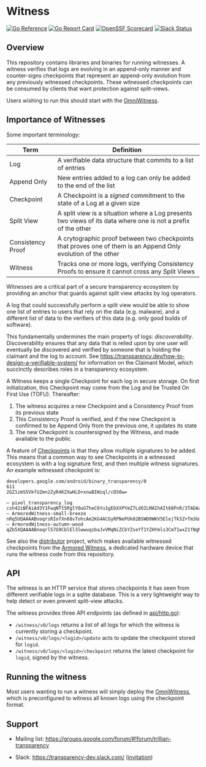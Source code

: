 # Witness

[![Go Reference](https://pkg.go.dev/badge/github.com/transparency-dev/witness.svg)](https://pkg.go.dev/github.com/transparency-dev/witness)
[![Go Report Card](https://goreportcard.com/badge/github.com/transparency-dev/witness)](https://goreportcard.com/report/github.com/transparency-dev/witness)
[![OpenSSF Scorecard](https://api.securityscorecards.dev/projects/github.com/transparency-dev/witness/badge)](https://securityscorecards.dev/viewer/?uri=github.com/transparency-dev/witness)
[![Slack Status](https://img.shields.io/badge/Slack-Chat-blue.svg)](https://transparency-dev.slack.com/)

## Overview

This repository contains libraries and binaries for running witnesses.
A witness verifies that logs are evolving in an append-only manner and counter-signs checkpoints that represent an append-only evolution from any previously witnessed checkpoints.
These witnessed checkpoints can be consumed by clients that want protection against split-views.

Users wishing to run this should start with the [OmniWitness](./cmd/omniwitness/).

## Importance of Witnesses

Some important terminology:

Term                | Definition
--------------------|------------
Log                 | A verifiable data structure that commits to a list of entries
Append Only         | New entries added to a log can only be added to the end of the list
Checkpoint          | A Checkpoint is a _signed_ commitment to the state of a Log at a given size
Split View          | A split view is a situation where a Log presents two views of its data where one is not a prefix of the other
Consistency Proof   | A crytographic proof between two checkpoints that proves one of them is an Append Only evolution of the other
Witness             | Tracks one or more logs, verifying Consistency Proofs to ensure it cannot cross any Split Views

Witnesses are a critical part of a secure transparency ecosystem by providing an anchor that guards against split view attacks by log operators.

A log that could successfully perform a split view would be able to show one list of entries to users that rely on the data (e.g. malware), and a different list of data to the verifiers of this data (e.g. only good builds of software).

This fundamentally undermines the main property of logs: _discoverability_.
Discoverability ensures that any data that is relied upon by one user will eventually be discovered and verified by someone that is holding the claimant and the log to account.
See https://transparency.dev/how-to-design-a-verifiable-system/ for information on the Claimant Model, which succinctly describes roles in a transparency ecosystem.


A Witness keeps a single Checkpoint for each log in secure storage.
On first initialization, this Checkpoint may come from the Log and be Trusted On First Use (TOFU).
Thereafter:
 1. The witness acquires a new Checkpoint and a Consistency Proof from its previous state
 2. This Consistency Proof is verified, and if the new Checkpoint is confirmed to be Append Only from the previous one, it updates its state
 3. The new Checkpoint is countersigned by the Witness, and made available to the public

A feature of [Checkpoints](https://c2sp.org/tlog-checkpoint) is that they allow multiple signatures to be added.
This means that a common way to see Checkpoints in a witnessed ecosystem is with a log signature first, and then multiple witness signatures.
An example witnessed checkpoint is:

```
developers.google.com/android/binary_transparency/0
611
2GZ1zmS5VkfUZmn2ZyR4KZXwHLD+xnwBIWzql/cD50w=

— pixel_transparency_log csh42zBFAiAd3Y1FwqNTt5RglY0uG7heC6Yu1gEbXXPYmZ7LdOILMAIhAIt68PnR/3TADAaC7hvrSHbpziV7TmpIwOUydLmcjyTQ
— ArmoredWitness-small-breeze nRq5UQAAAABnoqrsRIofXn68vTohcAm2KG4ACGyRPNePUk02BSWD0WKV5ElejTk5Z+Tm3GmJ5j/etA+fkL9XuaQsnTyZbr437sF4AQ==
— ArmoredWitness-autumn-wood qZb5XQAAAABnoqrl57G9CblEl3lwwuqzbaJvVMqNiZCbYZseYT1YZHYmls3CmT1wxZ1fNgM4RxHuUxjAwcI2ghTx6R5aCg+L0DGPBA==
```

See also the [distributor](https://github.com/transparency-dev/distributor) project, which makes available witnessed checkpoints from the [Armored Witness](https://github.com/transparency-dev/armored-witness), a dedicated hardware device that runs the witness code from this repository.

## API

The witness is an HTTP service that stores checkpoints it has seen from
different verifiable logs in a sqlite database.  This is a very lightweight way
to help detect or even prevent split-view attacks.

The witness provides three API endpoints (as defined in [api/http.go](api/http.go)):
- `/witness/v0/logs` returns a list of all logs for which the witness is
  currently storing a checkpoint.
- `/witness/v0/logs/<logid>/update` acts to update the checkpoint stored for 
  `logid`.
- `/witness/v0/logs/<logid>/checkpoint` returns the latest checkpoint for
  `logid`, signed by the witness.

## Running the witness

Most users wanting to run a witness will simply deploy the [OmniWitness](cmd/omniwitness),
which is preconfigured to witness all known logs using the checkpoint format.

## Support
* Mailing list: https://groups.google.com/forum/#!forum/trillian-transparency
- Slack: https://transparency-dev.slack.com/ ([invitation](https://join.slack.com/t/transparency-dev/shared_invite/zt-27pkqo21d-okUFhur7YZ0rFoJVIOPznQ))
